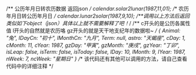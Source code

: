 /** 公历年月日转农历数据 返回json */
calendar.solar2lunar(1987,11,01);
/** 农历年月日转公历年月日 */
calendar.lunar2solar(1987,9,10);
/**调用以上方法后返回类似如下object（json）具体以上就不需要解释了吧！*/
/** c开头的是公历各属性值 l开头的自然就是农历咯 gz开头的就是天干地支纪年的数据啦~ */
{
    Animal: "兔",
    IDayCn: "初十",
    IMonthCn: "九月",
    Term: null,
    astro: "天蝎座",
    cDay: 1,
    cMonth: 11,
    cYear: 1987,
    gzDay: "甲寅",
    gzMonth: "庚戌",
    gzYear: "丁卯",
    isLeap: false,
    isTerm: false,
    isToday: false,
    lDay: 10,
    lMonth: 9,
    lYear: 1987,
    nWeek: 7,
    ncWeek: "星期日"
}
/** 该代码还有其他可以调用的方法，请自己查看代码中的详细注释 */